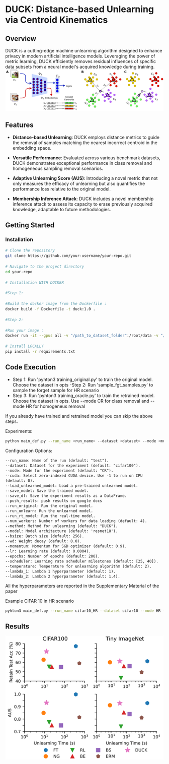 # DUCK: Distance-based Unlearning via Centroid Kinematics

## Overview

DUCK is a cutting-edge machine unlearning algorithm designed to enhance privacy in modern artificial intelligence models. Leveraging the power of metric learning, DUCK efficiently removes residual influences of specific data subsets from a neural model's acquired knowledge during training.
![Time](imgs/Schema.png)
## Features

- **Distance-based Unlearning**: DUCK employs distance metrics to guide the removal of samples matching the nearest incorrect centroid in the embedding space.

- **Versatile Performance**: Evaluated across various benchmark datasets, DUCK demonstrates exceptional performance in class removal and homogeneous sampling removal scenarios.

- **Adaptive Unlearning Score (AUS)**: Introducing a novel metric that not only measures the efficacy of unlearning but also quantifies the performance loss relative to the original model.

- **Membership Inference Attack**: DUCK includes a novel membership inference attack to assess its capacity to erase previously acquired knowledge, adaptable to future methodologies.

## Getting Started


### Installation

```bash
# Clone the repository
git clone https://github.com/your-username/your-repo.git

# Navigate to the project directory
cd your-repo

# Installation WITH DOCKER

#Step 1:

#Build the docker image from the Dockerfile : 
docker build -f Dockerfile -t duck:1.0 . 

#Step 2:

#Run your image : 
docker run -it --gpus all -v "/path_to_dataset_folder":/root/data -v "/path_to_duck_folder":/duck duck:1.0 /bin/bash

# Install LOCALLY 
pip install -r requirements.txt
```

## Code Execution
- Step 1:
      Run 'pyhton3 training_original.py' to train the original model. Choose the dataset in opts
-Step 2:
      Run 'sample_fgt_samples.py' to sample the forget sample for HR scenario
- Step 3:
      Run 'pyhton3 training_oracle.py' to train the retrained model. Choose the dataset in opts. Use --mode CR for class removal and --mode HR for homogeneus removal

If you already have trained and retrained model you can skip the above steps.

Experiments:
```bash
python main_def.py --run_name <run_name> --dataset <dataset> --mode <mode> --cuda <cuda> --load_unlearned_model --save_model --save_df --push_results --run_original --run_unlearn --run_rt_model --num_workers <num_workers> --method <method> --model <model> --bsize <bsize> --wd <wd> --momentum <momentum> --lr <lr> --epochs <epochs> --scheduler <scheduler> --temperature <temperature> --lambda_1 <lambda_1> --lambda_2 <lambda_2>
```
Configuration Options:
 
    --run_name: Name of the run (default: "test").
    --dataset: Dataset for the experiment (default: "cifar100").
    --mode: Mode for the experiment (default: "CR").
    --cuda: Select zero-indexed CUDA device. Use -1 to run on CPU (default: 0).
    --load_unlearned_model: Load a pre-trained unlearned model.
    --save_model: Save the trained model.
    --save_df: Save the experiment results as a DataFrame.
    --push_results: push results on google docs
    --run_original: Run the original model.
    --run_unlearn: Run the unlearned model.
    --run_rt_model: Run the real-time model.
    --num_workers: Number of workers for data loading (default: 4).
    --method: Method for unlearning (default: "DUCK").
    --model: Model architecture (default: 'resnet18').
    --bsize: Batch size (default: 256).
    --wd: Weight decay (default: 0.0).
    --momentum: Momentum for SGD optimizer (default: 0.9).
    --lr: Learning rate (default: 0.0004).
    --epochs: Number of epochs (default: 200).
    --scheduler: Learning rate scheduler milestones (default: [25, 40]).
    --temperature: Temperature for unlearning algorithm (default: 2).
    --lambda_1: Lambda 1 hyperparameter (default: 1).
    --lambda_2: Lambda 2 hyperparameter (default: 1.4).

All the hyperparameters are reported in the Supplementary Material of the paper

Example CIFAR 10 in HR scenario
```bash
pyhton3 main_def.py --run_name cifar10_HR --dataset cifar10 --mode HR --cuda 0 --save_model --save_df --run_unlearn  --num_workers 4 --method DUCK --model resnet18 --bsize 1024 --lr 0.001 --epochs 10  --temperature 2 --lambda_1 1 --lambda_2 1.4
```
## Results
![Time](imgs/plot_time.png)


